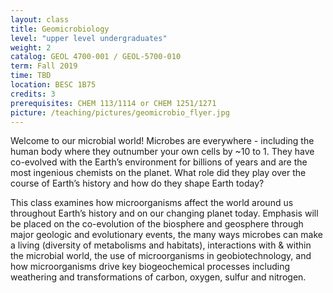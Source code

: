 ```yaml
---
layout: class
title: Geomicrobiology
level: "upper level undergraduates"
weight: 2
catalog: GEOL 4700-001 / GEOL-5700-010
term: Fall 2019
time: TBD
location: BESC 1B75
credits: 3
prerequisites: CHEM 113/1114 or CHEM 1251/1271
picture: /teaching/pictures/geomicrobio_flyer.jpg
---
```


Welcome to our microbial world! Microbes are everywhere - including the human body where they outnumber your own cells by ~10 to 1. They have co-evolved with the Earth’s environment for billions of years and are the most ingenious chemists on the planet. What role did they play over the course of Earth’s history and how do they shape Earth today?

This class examines how microorganisms affect the world around us throughout Earth’s history and on our changing planet today. Emphasis will be placed on the co-evolution of the biosphere and geosphere through major geologic and evolutionary events, the many ways microbes can make a living (diversity of metabolisms and habitats), interactions with & within the microbial world, the use of microorganisms in geobiotechnology, and how microorganisms drive key biogeochemical processes including weathering and transformations of carbon, oxygen, sulfur and nitrogen.
